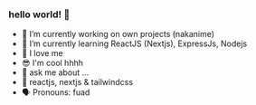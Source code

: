### hello world! 👋  
  
- 🔭 I’m currently working on own projects (nakanime) 
- 🌱 I’m currently learning ReactJS (Nextjs), ExpressJs, Nodejs 
- 🙌 I love me 
- 😎 I'm cool hhhh 
- 💬 ask me about ... 
- 💯 reactjs, nextjs & tailwindcss 
- 🗣 Pronouns: fuad 
<!-- 
**fsholehan/fsholehan** is a ✨ _special_ ✨ repository because its `README.md` (this file) appears on your GitHub profile.

Here are some ideas to get you started:

- 🔭 I’m currently working on own projects
- 🌱 I’m currently learning ReactJS
- 👯 I’m looking to collaborate on ...
- 🤔 I’m looking for help with ...
- 💬 Ask me about ...
- 📫 How to reach me: ...
- 😄 Pronouns: ...
- ⚡ Fun fact: ...
-->
